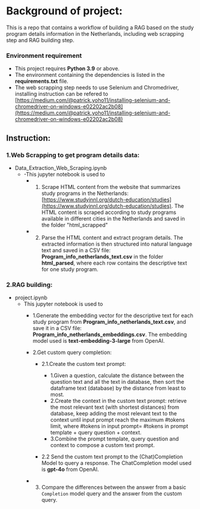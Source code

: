 
# Background of project:
This is a repo that contains a workflow of building a RAG based on the study program details information in the Netherlands, including web scrapping step and RAG building step.

### Environment requirement
* This project requires **Python 3.9** or above.
* The environment containing the dependencies is listed in the **requirements.txt** file.
* The web scrapping step needs to use Selenium and Chromedriver, installing instruction can be refered to [https://medium.com/@patrick.yoho11/installing-selenium-and-chromedriver-on-windows-e02202ac2b08](https://medium.com/@patrick.yoho11/installing-selenium-and-chromedriver-on-windows-e02202ac2b08)

## Instruction:

### 1.Web Scrapping to get program details data:
* Data_Extraction_Web_Scraping.ipynb
    * -This jupyter notebook is used to 
        * 1. Scrape HTML content from the website that summarizes study programs in the Netherlands: [https://www.studyinnl.org/dutch-education/studies](https://www.studyinnl.org/dutch-education/studies).  The HTML content is scraped according to study programs available in different cities in the Netherlands and saved in the folder "html_scrapped"

        * 2. Parse the HTML content and extract program details. The extracted information is then structured into natural language text and saved in a CSV file: **Program_info_netherlands_text.csv** in the folder **html_parsed**, where each row contains the descriptive text for one study program.

### 2.RAG building:
* project.ipynb
    * This jupyter notebook is used to
        * 1.Generate the embedding vector for the descriptive text for each study program from **Program_info_netherlands_text.csv**, and save it in a CSV file: **Program_info_netherlands_embeddings.csv**. The embedding model used is **text-embedding-3-large** from OpenAI.

        * 2.Get custom query completion:
            * 2.1.Create the custom text prompt:
                * 1.Given a question, calculate the distance between the question text and all the text in database, then sort the dataframe text (database) by the distance from least to most.
                * 2.Create the context in the custom text prompt: retrieve the most relevant text (with shortest distances) from database, keep adding the most relevant text to the context until input prompt reach the maximum #tokens limit, where #tokens in input prompt= #tokens in prompt template + query question + context.
                * 3.Combine the prompt template, query question and context to compose a custom text prompt.

            * 2.2 Send the custom text prompt to the (Chat)Completion Model to query a response. The ChatCompletion model used is **gpt-4o** from OpenAI.
            
        * 3. Compare the differences between the answer from a basic `Completion` model query and the answer from the custom query.

